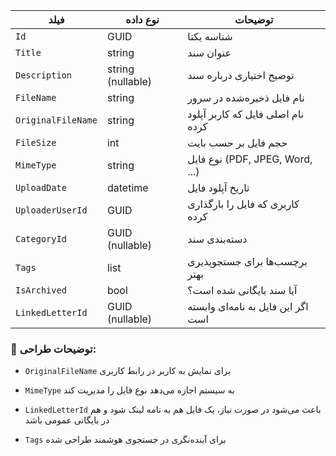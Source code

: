 

|فیلد|نوع داده|توضیحات|
|---|---|---|
|`Id`|GUID|شناسه یکتا|
|`Title`|string|عنوان سند|
|`Description`|string (nullable)|توضیح اختیاری درباره سند|
|`FileName`|string|نام فایل ذخیره‌شده در سرور|
|`OriginalFileName`|string|نام اصلی فایل که کاربر آپلود کرده|
|`FileSize`|int|حجم فایل بر حسب بایت|
|`MimeType`|string|نوع فایل (PDF, JPEG, Word, ...)|
|`UploadDate`|datetime|تاریخ آپلود فایل|
|`UploaderUserId`|GUID|کاربری که فایل را بارگذاری کرده|
|`CategoryId`|GUID (nullable)|دسته‌بندی سند|
|`Tags`|list|برچسب‌ها برای جستجوپذیری بهتر|
|`IsArchived`|bool|آیا سند بایگانی شده است؟|
|`LinkedLetterId`|GUID (nullable)|اگر این فایل به نامه‌ای وابسته است|


### 📌 توضیحات طراحی:

- `OriginalFileName` برای نمایش به کاربر در رابط کاربری
    
- `MimeType` به سیستم اجازه می‌دهد نوع فایل را مدیریت کند
    
- `LinkedLetterId` باعث می‌شود در صورت نیاز، یک فایل هم به نامه لینک شود و هم در بایگانی عمومی باشد
    
- `Tags` برای آینده‌نگری در جستجوی هوشمند طراحی شده